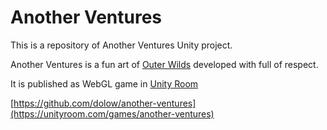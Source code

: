 # Another Ventures

This is a repository of Another Ventures Unity project.

Another Ventures is a fun art of [Outer Wilds](https://store.steampowered.com/app/753640/Outer_Wilds/) developed with full of respect. 

It is published as WebGL game in [Unity Room](https://unityroom.com)

[https://github.com/dolow/another-ventures](https://unityroom.com/games/another-ventures)


